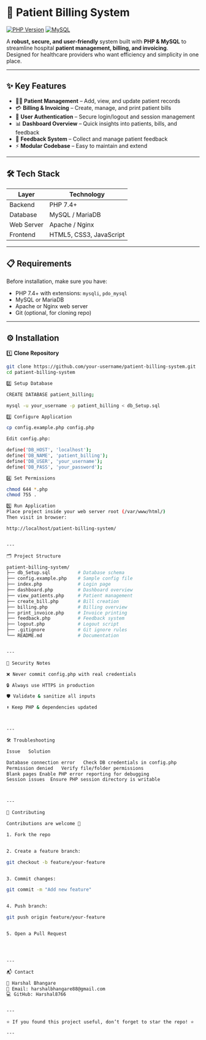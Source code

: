 # 🏥 Patient Billing System

[![PHP Version](https://img.shields.io/badge/PHP-7.4%2B-blue.svg)](https://www.php.net/)
[![MySQL](https://img.shields.io/badge/Database-MySQL-green.svg)](https://www.mysql.com/)

A **robust, secure, and user-friendly** system built with **PHP & MySQL** to streamline hospital **patient management, billing, and invoicing**.  
Designed for healthcare providers who want efficiency and simplicity in one place.

---

## ✨ Key Features

- 👨‍⚕️ **Patient Management** – Add, view, and update patient records  
- 💳 **Billing & Invoicing** – Create, manage, and print patient bills  
- 🔑 **User Authentication** – Secure login/logout and session management  
- 📊 **Dashboard Overview** – Quick insights into patients, bills, and feedback  
- 📝 **Feedback System** – Collect and manage patient feedback  
- ⚡ **Modular Codebase** – Easy to maintain and extend  

---

## 🛠️ Tech Stack

| Layer       | Technology             |
|-------------|------------------------|
| Backend     | PHP 7.4+               |
| Database    | MySQL / MariaDB        |
| Web Server  | Apache / Nginx         |
| Frontend    | HTML5, CSS3, JavaScript|

---

## 📋 Requirements

Before installation, make sure you have:

- PHP 7.4+ with extensions: `mysqli`, `pdo_mysql`  
- MySQL or MariaDB  
- Apache or Nginx web server  
- Git (optional, for cloning repo)  

---

## ⚙️ Installation

1️⃣ **Clone Repository**
```bash
git clone https://github.com/your-username/patient-billing-system.git
cd patient-billing-system

2️⃣ Setup Database

CREATE DATABASE patient_billing;

mysql -u your_username -p patient_billing < db_Setup.sql

3️⃣ Configure Application

cp config.example.php config.php

Edit config.php:

define('DB_HOST', 'localhost');
define('DB_NAME', 'patient_billing');
define('DB_USER', 'your_username');
define('DB_PASS', 'your_password');

4️⃣ Set Permissions

chmod 644 *.php
chmod 755 .

5️⃣ Run Application
Place project inside your web server root (/var/www/html/)
Then visit in browser:

http://localhost/patient-billing-system/


---

🗂️ Project Structure

patient-billing-system/
├── db_Setup.sql          # Database schema
├── config.example.php    # Sample config file
├── index.php             # Login page
├── dashboard.php         # Dashboard overview
├── view_patients.php     # Patient management
├── create_bill.php       # Bill creation
├── billing.php           # Billing overview
├── print_invoice.php     # Invoice printing
├── feedback.php          # Feedback system
├── logout.php            # Logout script
├── .gitignore            # Git ignore rules
└── README.md             # Documentation


---

🔐 Security Notes

❌ Never commit config.php with real credentials

🔒 Always use HTTPS in production

🛡️ Validate & sanitize all inputs

⬆️ Keep PHP & dependencies updated



---

🛠️ Troubleshooting

Issue	Solution

Database connection error	Check DB credentials in config.php
Permission denied	Verify file/folder permissions
Blank pages	Enable PHP error reporting for debugging
Session issues	Ensure PHP session directory is writable



---

🤝 Contributing

Contributions are welcome 🎉

1. Fork the repo


2. Create a feature branch:

git checkout -b feature/your-feature


3. Commit changes:

git commit -m "Add new feature"


4. Push branch:

git push origin feature/your-feature


5. Open a Pull Request




---

📬 Contact

👤 Harshal Bhangare
📧 Email: harshalbhangare88@gmail.com
💻 GitHub: Harshal8766


---

⭐ If you found this project useful, don’t forget to star the repo! ⭐

---
